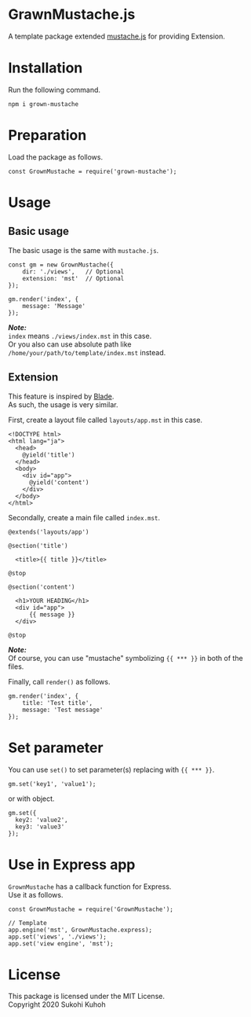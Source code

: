 # GrawnMustache.js

A template package extended [mustache.js](https://github.com/janl/mustache.js) for providing Extension.

# Installation

Run the following command.

    npm i grown-mustache

# Preparation

Load the package as follows.

    const GrownMustache = require('grown-mustache');

# Usage

## Basic usage

The basic usage is the same with `mustache.js`.

    const gm = new GrownMustache({
        dir: './views',   // Optional
        extension: 'mst'  // Optional
    });

    gm.render('index', {
        message: 'Message'
    });

***Note:***  
`index` means `./views/index.mst` in this case.  
Or you also can use absolute path like `/home/your/path/to/template/index.mst` instead.

## Extension

This feature is inspired by [Blade](https://laravel.com/docs/6.x/blade).  
As such, the usage is very similar.

First, create a layout file called `layouts/app.mst` in this case.

    <!DOCTYPE html>
    <html lang="ja">
      <head>
        @yield('title')
      </head>
      <body>
        <div id="app">
          @yield('content')
        </div>
      </body>
    </html>

Secondally, create a main file called `index.mst`.

    @extends('layouts/app')

    @section('title')

      <title>{{ title }}</title>

    @stop

    @section('content')

      <h1>YOUR HEADING</h1>
      <div id="app">
          {{ message }}
      </div>

    @stop

***Note:***  
Of course, you can use "mustache" symbolizing `{{ *** }}` in both of the files.

Finally, call `render()` as follows.

    gm.render('index', {
        title: 'Test title',
        message: 'Test message'
    });

# Set parameter

You can use `set()` to set parameter(s) replacing with `{{ *** }}`.

    gm.set('key1', 'value1');

or with object.

    gm.set({
      key2: 'value2',
      key3: 'value3'
    });

# Use in Express app

`GrownMustache` has a callback function for Express.  
Use it as follows.

    const GrownMustache = require('GrownMustache');

    // Template
    app.engine('mst', GrownMustache.express);
    app.set('views', './views');
    app.set('view engine', 'mst');

# License

This package is licensed under the MIT License.  
Copyright 2020 Sukohi Kuhoh
